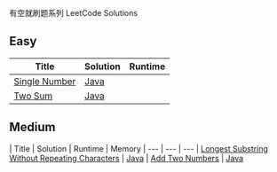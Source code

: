 有空就刷题系列 LeetCode Solutions


## Easy

| Title | Solution | Runtime
| --- | --- | --- 
| [Single Number](https://oj.leetcode.com/problems/single-number) | [Java](https://github.com/cleverUtd/leetcode/blob/master/src/main/java/SingleNumber.java) 
| [Two Sum](https://oj.leetcode.com/problems/two-sum) | [Java](https://github.com/cleverUtd/leetcode/blob/master/src/main/java/TwoSum.java) 


## Medium

| Title | Solution | Runtime | Memory
| --- | --- | --- 
| [Longest Substring Without Repeating Characters](https://oj.leetcode.com/problems/longest-substring-without-repeating-characters) | [Java](https://github.com/cleverUtd/leetcode/blob/master/src/main/java/LongestSubstringWithoutRepeatingCharacters.java) 
| [Add Two Numbers](https://leetcode.com/problems/add-two-numbers) | [Java](https://github.com/cleverUtd/leetcode/blob/master/src/main/java/AddTwoNumbers.java) 
